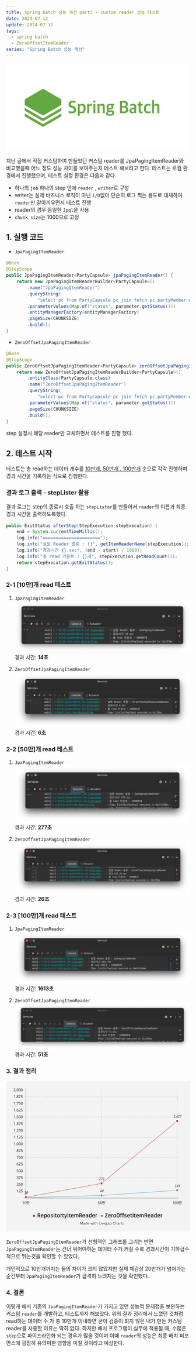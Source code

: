 ```yaml
---
title: Spring batch 성능 개선 part3 - custom reader 성능 테스트
date: 2024-07-12
update: 2024-07-12
tags: 
  - spring batch
  - ZeroOffsetItemReader
series: "Spring Batch 성능 개선"
---
```


![spring-batch.webp](../spring-batch-custom-reader-part-one/spring-batch.webp)

지난 글에서 직접 커스텀하여 만들었던 커스텀 reader를 JpaPagingItemReader와 비교했을때
어느 정도 성능 차이를 보여주는지 테스트 해보려고 한다. 테스트는 로컬 환경에서 진행했으며, 테스트 설정 환경은 다음과 같다.

+ 하나의 `job` 하나의 step 안에 `reader` , `writer`로 구성
+ writer는 실제 비즈니스 로직이 아닌 `I/O`없이 단순히 로그 찍는 용도로 대체하여 `reader`만 갈아끼우면서 테스트 진행
+ reader의 경우 동일한 `Jpql`을 사용
+ `chunk size`는 1000으로 고정

## 1. 실행 코드
- `JpaPagingItemReader`
```java
@Bean
@StepScope
public JpaPagingItemReader<PartyCapsule> jpaPagingItemReader() {
    return new JpaPagingItemReaderBuilder<PartyCapsule>()
        .name("JpaPagingItemReader")
        .queryString(
            "select pc from PartyCapsule pc join fetch pc.partyMember where pc.partyCapsuleStatus=:status")
        .parameterValues(Map.of("status", parameter.getStatus()))
        .entityManagerFactory(entityManagerFactory)
        .pageSize(CHUNKSIZE)
        .build();
}
```

- `ZeroOffsetJpaPagingItemReader`
```java
@Bean
@StepScope
public ZeroOffsetJpaPagingItemReader<PartyCapsule> zeroOffsetJpaPagingItemReader() {
    return new ZeroOffsetJpaPagingItemReaderBuilder<PartyCapsule>()
        .entityClass(PartyCapsule.class)
        .name("ZeroOffsetJpaPagingItemReader")
        .queryString(
            "select pc from PartyCapsule pc join fetch pc.partyMember where pc.partyCapsuleStatus=:status")
        .parameterValues(Map.of("status", parameter.getStatus()))
        .pageSize(CHUNKSIZE)
        .build();
}
```

step 설정시 해당 reader만 교체하면서 테스트를 진행 했다.


## 2. 테스트 시작
테스트는 총 read하는 데이터 개수를 <u>10만개, 50만개 , 100만개</u> 순으로 각각 진행하며 경과 시간을 기록하는 식으로 진행한다.

### 결과 로그 출력 - stepLister 활용
결과 로그는 step의 종료시 호출 하는 `stepLister`를 만들어서 `reader`의 이름과 최종 경과 시간을 출력하도록했다.
```java
public ExitStatus afterStep(StepExecution stepExecution) {
    end = System.currentTimeMillis();
    log.info("======================");
    log.info("실험 Reader 종류 : {}", getItemReaderName(stepExecution));
    log.info("경과시간 {} sec", (end - start) / 1000);
    log.info("총 read 카운트 : {}개", stepExecution.getReadCount());
    return stepExecution.getExitStatus();
}
```

### 2-1 [10만]개 read 테스트
1. `JpaPagingItemReader`
![jpa100000.webp](jpa100000.webp)
경과 시간: **14초**

2. `ZeroOffsetJpaPagingItemReader`
![zerp100000.webp](zerp100000.webp)
경과 시간: **6초**

### 2-2 [50만]개 read 테스트
1. `JpaPagingItemReader`![jpa500000.webp](jpa500000.webp)
경과 시간: **277초**

2. `ZeroOffsetJpaPagingItemReader`![zerp500000.webp](zerp500000.webp)
경과 시간: **26초**



### 2-3 [100만]개 read 테스트
1. `JpaPagingItemReader`
![jpa1000000.webp](jpa1000000.webp)
경과 시간: **1613초**

2. `ZeroOffsetJpaPagingItemReader`
![zero1000000.webp](zero1000000.webp)
경과 시간: **51초**

### 3. 결과 정리
![compare_graph.webp](compare_graph.webp)

`ZeroOffsetJpaPagingItemReader`가 선형적인 그래프를 그리는 반면 `JpaPagingItemReader`는 건너 뛰어야하는 데이터 수가 커질 수록
경과시간이 기하급수적으로 뛰는것을 확인할 수 있었다.

개인적으로 10만개까지는 둘의 차이가 크지 않았지만 실제 체감상 20만개가 넘어가는 순간부터 `JpaPagingItemReader`가 급격히 느려지는 것을 확인했다.

### 4. 결론
이렇게 해서 기존의 `JpaPagingItemReader`가 가지고 있던 성능적 문제점을 보완하는 커스텀 `reader`를 개발하고, 테스트까지 해보았다.
위의 결과 정리에서 느꼈던 것처럼 read하는 데이터 수 가 총 10만개 이내라면 굳이 검증이 되지 않은 내가 만든 커스텀 reader를 사용할 이유는 딱히 없다.
하지만 배치 프로그램이 실무에 적용될 때, 수많은 `step`으로 파이프라인화 되는 경우가 많을 것이며 이때 `reader`의 성능은 
최종 배치 퍼포먼스에 굉장히 유의미한 영향을 미칠 것이라고 예상한다. 



